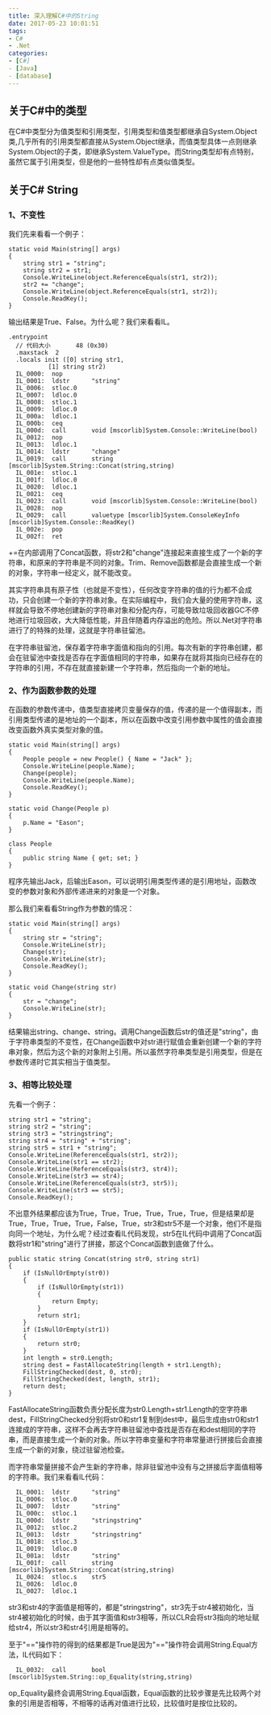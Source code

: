 ```yaml
---
title: 深入理解C#中的String
date: 2017-05-23 10:01:51
tags: 
- C#
- .Net
categories: 
- [C#]
- [Java]
- [database]
---
```


## 关于C#中的类型
在C#中类型分为值类型和引用类型，引用类型和值类型都继承自System.Object类,几乎所有的引用类型都直接从System.Object继承，而值类型具体一点则继承System.Object的子类，即继承System.ValueType。而String类型却有点特别，虽然它属于引用类型，但是他的一些特性却有点类似值类型。

## 关于C# String
### 1、不变性
我们先来看看一个例子：
```
static void Main(string[] args)
{
    string str1 = "string";
    string str2 = str1;
    Console.WriteLine(object.ReferenceEquals(str1, str2));
    str2 += "change";
    Console.WriteLine(object.ReferenceEquals(str1, str2));
    Console.ReadKey();
}
```

输出结果是True、False。为什么呢？我们来看看IL。
```
.entrypoint
  // 代码大小       48 (0x30)
  .maxstack  2
  .locals init ([0] string str1,
           [1] string str2)
  IL_0000:  nop
  IL_0001:  ldstr      "string"
  IL_0006:  stloc.0
  IL_0007:  ldloc.0
  IL_0008:  stloc.1
  IL_0009:  ldloc.0
  IL_000a:  ldloc.1
  IL_000b:  ceq
  IL_000d:  call       void [mscorlib]System.Console::WriteLine(bool)
  IL_0012:  nop
  IL_0013:  ldloc.1
  IL_0014:  ldstr      "change"
  IL_0019:  call       string [mscorlib]System.String::Concat(string,string) 
  IL_001e:  stloc.1
  IL_001f:  ldloc.0
  IL_0020:  ldloc.1
  IL_0021:  ceq
  IL_0023:  call       void [mscorlib]System.Console::WriteLine(bool)
  IL_0028:  nop
  IL_0029:  call       valuetype [mscorlib]System.ConsoleKeyInfo [mscorlib]System.Console::ReadKey()
  IL_002e:  pop
  IL_002f:  ret

```

+=在内部调用了Concat函数，将str2和"change"连接起来直接生成了一个新的字符串，和原来的字符串是不同的对象。Trim、Remove函数都是会直接生成一个新的对象，字符串一经定义，就不能改变。

其实字符串具有原子性（也就是不变性），任何改变字符串的值的行为都不会成功，只会创建一个新的字符串对象。在实际编程中，我们会大量的使用字符串，这样就会导致不停地创建新的字符串对象和分配内存，可能导致垃圾回收器GC不停地进行垃圾回收，大大降低性能，并且伴随着内存溢出的危险。所以.Net对字符串进行了的特殊的处理，这就是字符串驻留池。

在字符串驻留池，保存着字符串字面值和指向的引用。每次有新的字符串创建，都会在驻留池中查找是否存在字面值相同的字符串，如果存在就将其指向已经存在的字符串的引用，不存在就直接新建一个字符串，然后指向一个新的地址。

### 2、作为函数参数的处理
在函数的参数传递中，值类型直接拷贝变量保存的值，传递的是一个值得副本，而引用类型传递的是地址的一个副本，所以在函数中改变引用参数中属性的值会直接改变函数外真实类型对象的值。
```
static void Main(string[] args)
{
    People people = new People() { Name = "Jack" };
    Console.WriteLine(people.Name);
    Change(people);
    Console.WriteLine(people.Name);
    Console.ReadKey();
}

static void Change(People p)
{
    p.Name = "Eason";
}

class People
{
    public string Name { get; set; }
}
```

程序先输出Jack，后输出Eason，可以说明引用类型传递的是引用地址，函数改变的参数对象和外部传递进来的对象是一个对象。

那么我们来看看String作为参数的情况：
```
static void Main(string[] args)
{
    string str = "string";
    Console.WriteLine(str);
    Change(str);
    Console.WriteLine(str);
    Console.ReadKey();
}

static void Change(string str)
{
    str = "change";
    Console.WriteLine(str);
}
```

结果输出string、change、string。调用Change函数后str的值还是"string"，由于字符串类型的不变性，在Change函数中对str进行赋值会重新创建一个新的字符串对象，然后为这个新的对象附上引用。所以虽然字符串类型是引用类型，但是在参数传递时它其实相当于值类型。

### 3、相等比较处理
先看一个例子：
```
string str1 = "string";
string str2 = "string";
string str3 = "stringstring";
string str4 = "string" + "string";
string str5 = str1 + "string";
Console.WriteLine(ReferenceEquals(str1, str2));
Console.WriteLine(str1 == str2);
Console.WriteLine(ReferenceEquals(str3, str4));
Console.WriteLine(str3 == str4);
Console.WriteLine(ReferenceEquals(str3, str5));
Console.WriteLine(str3 == str5);
Console.ReadKey();
```

不出意外结果都应该为True，True，True，True，True，True，但是结果却是True，True，True，True，False，True，str3和str5不是一个对象，他们不是指向同一个地址，为什么呢？经过查看IL代码发现，str5在IL代码中调用了Concat函数将str1和"string"进行了拼接，那这个Concat函数到底做了什么。
```
public static string Concat(string str0, string str1)
{
    if (IsNullOrEmpty(str0))
    {
        if (IsNullOrEmpty(str1))
        {
            return Empty;
        }
        return str1;
    }
    if (IsNullOrEmpty(str1))
    {
        return str0;
    }
    int length = str0.Length;
    string dest = FastAllocateString(length + str1.Length);
    FillStringChecked(dest, 0, str0);
    FillStringChecked(dest, length, str1);
    return dest;
}
```

FastAllocateString函数负责分配长度为str0.Length+str1.Length的空字符串dest，FillStringChecked分别将str0和str1复制到dest中，最后生成由str0和str1连接成的字符串，这样不会再去字符串驻留池中查找是否存在和dest相同的字符串，而是直接生成一个新的对象。所以字符串变量和字符串常量进行拼接后会直接生成一个新的对象，绕过驻留池检查。

而字符串常量拼接不会产生新的字符串，除非驻留池中没有与之拼接后字面值相等的字符串。我们来看看IL代码：
```
  IL_0001:  ldstr      "string"
  IL_0006:  stloc.0
  IL_0007:  ldstr      "string"
  IL_000c:  stloc.1
  IL_000d:  ldstr      "stringstring"
  IL_0012:  stloc.2
  IL_0013:  ldstr      "stringstring"
  IL_0018:  stloc.3
  IL_0019:  ldloc.0
  IL_001a:  ldstr      "string"
  IL_001f:  call       string [mscorlib]System.String::Concat(string,string)
  IL_0024:  stloc.s    str5
  IL_0026:  ldloc.0
  IL_0027:  ldloc.1
```

str3和str4的字面值是相等的，都是"stringstring"，str3先于str4被初始化，当str4被初始化的时候，由于其字面值和str3相等，所以CLR会将str3指向的地址赋给str4，所以str3和str4引用是相等的。

至于"=="操作符的得到的结果都是True是因为"=="操作符会调用String.Equal方法，IL代码如下：
```
  IL_0032:  call       bool [mscorlib]System.String::op_Equality(string,string)
```
op_Equality最终会调用String.Equal函数，Equal函数的比较步骤是先比较两个对象的引用是否相等，不相等的话再对值进行比较，比较值时是按位比较的。